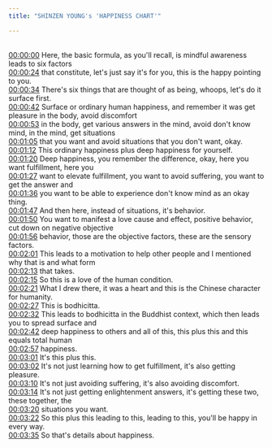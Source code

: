 ```yaml
---
title: "SHINZEN YOUNG's 'HAPPINESS CHART'"

---
```

<br>[00:00:00](https://www.youtube.com/watch?v=2c1WihJK1tA&t=0)   Here, the basic formula, as you'll recall, is mindful awareness leads to six factors 
<br>[00:00:24](https://www.youtube.com/watch?v=2c1WihJK1tA&t=24)   that constitute, let's just say it's for you, this is the happy pointing to you. 
<br>[00:00:34](https://www.youtube.com/watch?v=2c1WihJK1tA&t=34)   There's six things that are thought of as being, whoops, let's do it surface first. 
<br>[00:00:42](https://www.youtube.com/watch?v=2c1WihJK1tA&t=42)   Surface or ordinary human happiness, and remember it was get pleasure in the body, avoid discomfort 
<br>[00:00:53](https://www.youtube.com/watch?v=2c1WihJK1tA&t=53)   in the body, get various answers in the mind, avoid don't know mind, in the mind, get situations 
<br>[00:01:05](https://www.youtube.com/watch?v=2c1WihJK1tA&t=65)   that you want and avoid situations that you don't want, okay. 
<br>[00:01:12](https://www.youtube.com/watch?v=2c1WihJK1tA&t=72)   This ordinary happiness plus deep happiness for yourself. 
<br>[00:01:20](https://www.youtube.com/watch?v=2c1WihJK1tA&t=80)   Deep happiness, you remember the difference, okay, here you want fulfillment, here you 
<br>[00:01:27](https://www.youtube.com/watch?v=2c1WihJK1tA&t=87)   want to elevate fulfillment, you want to avoid suffering, you want to get the answer and 
<br>[00:01:36](https://www.youtube.com/watch?v=2c1WihJK1tA&t=96)   you want to be able to experience don't know mind as an okay thing. 
<br>[00:01:47](https://www.youtube.com/watch?v=2c1WihJK1tA&t=107)   And then here, instead of situations, it's behavior. 
<br>[00:01:50](https://www.youtube.com/watch?v=2c1WihJK1tA&t=110)   You want to manifest a love cause and effect, positive behavior, cut down on negative objective 
<br>[00:01:56](https://www.youtube.com/watch?v=2c1WihJK1tA&t=116)   behavior, those are the objective factors, these are the sensory factors. 
<br>[00:02:01](https://www.youtube.com/watch?v=2c1WihJK1tA&t=121)   This leads to a motivation to help other people and I mentioned why that is and what form 
<br>[00:02:13](https://www.youtube.com/watch?v=2c1WihJK1tA&t=133)   that takes. 
<br>[00:02:15](https://www.youtube.com/watch?v=2c1WihJK1tA&t=135)   So this is a love of the human condition. 
<br>[00:02:21](https://www.youtube.com/watch?v=2c1WihJK1tA&t=141)   What I drew there, it was a heart and this is the Chinese character for humanity. 
<br>[00:02:27](https://www.youtube.com/watch?v=2c1WihJK1tA&t=147)   This is bodhicitta. 
<br>[00:02:32](https://www.youtube.com/watch?v=2c1WihJK1tA&t=152)   This leads to bodhicitta in the Buddhist context, which then leads you to spread surface and 
<br>[00:02:42](https://www.youtube.com/watch?v=2c1WihJK1tA&t=162)   deep happiness to others and all of this, this plus this and this equals total human 
<br>[00:02:57](https://www.youtube.com/watch?v=2c1WihJK1tA&t=177)   happiness. 
<br>[00:03:01](https://www.youtube.com/watch?v=2c1WihJK1tA&t=181)   It's this plus this. 
<br>[00:03:02](https://www.youtube.com/watch?v=2c1WihJK1tA&t=182)   It's not just learning how to get fulfillment, it's also getting pleasure. 
<br>[00:03:10](https://www.youtube.com/watch?v=2c1WihJK1tA&t=190)   It's not just avoiding suffering, it's also avoiding discomfort. 
<br>[00:03:14](https://www.youtube.com/watch?v=2c1WihJK1tA&t=194)   It's not just getting enlightenment answers, it's getting these two, these together, the 
<br>[00:03:20](https://www.youtube.com/watch?v=2c1WihJK1tA&t=200)   situations you want. 
<br>[00:03:22](https://www.youtube.com/watch?v=2c1WihJK1tA&t=202)   So this plus this leading to this, leading to this, you'll be happy in every way. 
<br>[00:03:35](https://www.youtube.com/watch?v=2c1WihJK1tA&t=215)   So that's details about happiness. 
<br>